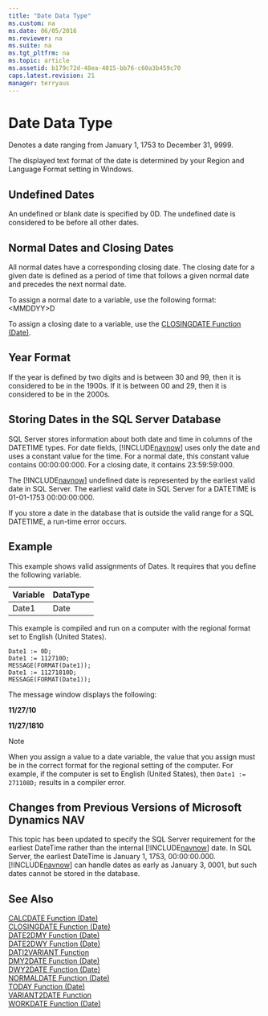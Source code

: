 ```yaml
---
title: "Date Data Type"
ms.custom: na
ms.date: 06/05/2016
ms.reviewer: na
ms.suite: na
ms.tgt_pltfrm: na
ms.topic: article
ms.assetid: b179c72d-48ea-4015-bb76-c60a3b459c70
caps.latest.revision: 21
manager: terryaus
---
```

# Date Data Type
Denotes a date ranging from January 1, 1753 to December 31, 9999.  
  
 The displayed text format of the date is determined by your Region and Language Format setting in Windows.  
  
## Undefined Dates  
 An undefined or blank date is specified by 0D. The undefined date is considered to be before all other dates.  
  
## Normal Dates and Closing Dates  
 All normal dates have a corresponding closing date. The closing date for a given date is defined as a period of time that follows a given normal date and precedes the next normal date.  
  
 To assign a normal date to a variable, use the following format: \<MMDDYY\>D  
  
 To assign a closing date to a variable, use the [CLOSINGDATE Function \(Date\)](CLOSINGDATE-Function--Date-.md).  
  
## Year Format  
 If the year is defined by two digits and is between 30 and 99, then it is considered to be in the 1900s. If it is between 00 and 29, then it is considered to be in the 2000s.  
  
## Storing Dates in the SQL Server Database  
 SQL Server stores information about both date and time in columns of the DATETIME types. For date fields, [!INCLUDE[navnow](includes/navnow_md.md)] uses only the date and uses a constant value for the time. For a normal date, this constant value contains 00:00:00:000. For a closing date, it contains 23:59:59:000.  
  
 The [!INCLUDE[navnow](includes/navnow_md.md)] undefined date is represented by the earliest valid date in SQL Server. The earliest valid date in SQL Server for a DATETIME is 01\-01\-1753 00:00:00:000.  
  
 If you store a date in the database that is outside the valid range for a SQL DATETIME, a run\-time error occurs.  
  
## Example  
 This example shows valid assignments of Dates. It requires that you define the following variable.  
  
|Variable|DataType|  
|--------------|--------------|  
|Date1|Date|  
  
 This example is compiled and run on a computer with the regional format set to English \(United States\).  
  
```  
Date1 := 0D;  
Date1 := 112710D;  
MESSAGE(FORMAT(Date1));  
Date1 := 11271810D;  
MESSAGE(FORMAT(Date1));  
```  
  
 The message window displays the following:  
  
 **11\/27\/10**  
  
 **11\/27\/1810**  
  
> [!NOTE]  
>  When you assign a value to a date variable, the value that you assign must be in the correct format for the regional setting of the computer. For example, if the computer is set to English \(United States\), then `Date1 := 271108D;` results in a compiler error.  
  
## Changes from Previous Versions of Microsoft Dynamics NAV  
 This topic has been updated to specify the SQL Server requirement for the earliest DateTime rather than the internal [!INCLUDE[navnow](includes/navnow_md.md)] date. In SQL Server, the earliest DateTime is January 1, 1753, 00:00:00.000. [!INCLUDE[navnow](includes/navnow_md.md)] can handle dates as early as January 3, 0001, but such dates cannot be stored in the database.  
  
## See Also  
 [CALCDATE Function \(Date\)](CALCDATE-Function--Date-.md)   
 [CLOSINGDATE Function \(Date\)](CLOSINGDATE-Function--Date-.md)   
 [DATE2DMY Function \(Date\)](DATE2DMY-Function--Date-.md)   
 [DATE2DWY Function \(Date\)](DATE2DWY-Function--Date-.md)   
 [DATI2VARIANT Function](DATI2VARIANT-Function.md)   
 [DMY2DATE Function \(Date\)](DMY2DATE-Function--Date-.md)   
 [DWY2DATE Function \(Date\)](DWY2DATE-Function--Date-.md)   
 [NORMALDATE Function \(Date\)](NORMALDATE-Function--Date-.md)   
 [TODAY Function \(Date\)](TODAY-Function--Date-.md)   
 [VARIANT2DATE Function](VARIANT2DATE-Function.md)   
 [WORKDATE Function \(Date\)](WORKDATE-Function--Date-.md)
